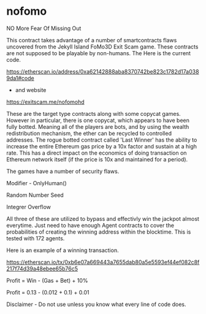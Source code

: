 # nofomo
NO More Fear Of Missing Out

This contract takes advantage of a number of smartcontracts flaws uncovered from the Jekyll Island FoMo3D Exit Scam game.  These contracts are not supposed to be playable by non-humans.  The Here is the current code.

https://etherscan.io/address/0xa62142888aba8370742be823c1782d17a0389da1#code

- and website

https://exitscam.me/nofomohd

These are the target type contracts along with some copycat games.  However in particular, there is one copycat, which appears to have been fully botted.  Meaning all of the players are bots, and by using the wealth redistribution mechanism, the ether can be recycled to controlled addresses.
The rogue botted contract called 'Last Winner' has the ability to increase the entire Ethereum gas price by a 10x factor and sustain at a high rate.  This has a direct impact on the economics of doing transaction on Ethereum network itself (if the price is 10x and maintained for a period).

The games have a number of security flaws.

Modifier - OnlyHuman()

Random Number Seed

Integrer Overflow

All three of these are utilized to bypass and effectivly win the jackpot almost everytime.  Just need to have enough Agent contracts to cover the probabilities of creating the winning address within the blocktime.  This is tested with 172 agents.

Here is an example of a winning transaction.

https://etherscan.io/tx/0xb6e07a669443a7655dab80a5e5593ef44ef082c8f217f74d39a48ebee65b76c5

Profit = Win - (Gas + Bet) + 10%

Profit = 0.13 - (0.012 + 0.1) + 0.01

Disclaimer - Do not use unless you know what every line of code does.
